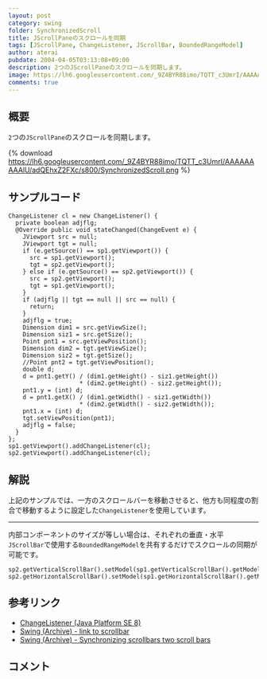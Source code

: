 ```yaml
---
layout: post
category: swing
folder: SynchronizedScroll
title: JScrollPaneのスクロールを同期
tags: [JScrollPane, ChangeListener, JScrollBar, BoundedRangeModel]
author: aterai
pubdate: 2004-04-05T03:13:08+09:00
description: 2つのJScrollPaneのスクロールを同期します。
image: https://lh6.googleusercontent.com/_9Z4BYR88imo/TQTT_c3UmrI/AAAAAAAAAlU/adQEhxZ2FXc/s800/SynchronizedScroll.png
comments: true
---
```

## 概要
`2`つの`JScrollPane`のスクロールを同期します。

{% download https://lh6.googleusercontent.com/_9Z4BYR88imo/TQTT_c3UmrI/AAAAAAAAAlU/adQEhxZ2FXc/s800/SynchronizedScroll.png %}

## サンプルコード
<pre class="prettyprint"><code>ChangeListener cl = new ChangeListener() {
  private boolean adjflg;
  @Override public void stateChanged(ChangeEvent e) {
    JViewport src = null;
    JViewport tgt = null;
    if (e.getSource() == sp1.getViewport()) {
      src = sp1.getViewport();
      tgt = sp2.getViewport();
    } else if (e.getSource() == sp2.getViewport()) {
      src = sp2.getViewport();
      tgt = sp1.getViewport();
    }
    if (adjflg || tgt == null || src == null) {
      return;
    }
    adjflg = true;
    Dimension dim1 = src.getViewSize();
    Dimension siz1 = src.getSize();
    Point pnt1 = src.getViewPosition();
    Dimension dim2 = tgt.getViewSize();
    Dimension siz2 = tgt.getSize();
    //Point pnt2 = tgt.getViewPosition();
    double d;
    d = pnt1.getY() / (dim1.getHeight() - siz1.getHeight())
                    * (dim2.getHeight() - siz2.getHeight());
    pnt1.y = (int) d;
    d = pnt1.getX() / (dim1.getWidth() - siz1.getWidth())
                    * (dim2.getWidth() - siz2.getWidth());
    pnt1.x = (int) d;
    tgt.setViewPosition(pnt1);
    adjflg = false;
  }
};
sp1.getViewport().addChangeListener(cl);
sp2.getViewport().addChangeListener(cl);
</code></pre>

## 解説
上記のサンプルでは、一方のスクロールバーを移動させると、他方も同程度の割合で移動するように設定した`ChangeListener`を使用しています。

- - - -
内部コンポーネントのサイズが等しい場合は、それぞれの垂直・水平`JScrollBar`で使用する`BoundedRangeModel`を共有するだけでスクロールの同期が可能です。

<pre class="prettyprint"><code>sp2.getVerticalScrollBar().setModel(sp1.getVerticalScrollBar().getModel());
sp2.getHorizontalScrollBar().setModel(sp1.getHorizontalScrollBar().getModel());
</code></pre>

## 参考リンク
- [ChangeListener (Java Platform SE 8)](https://docs.oracle.com/javase/jp/8/docs/api/javax/swing/event/ChangeListener.html)
- [Swing (Archive) - link to scrollbar](https://community.oracle.com/thread/1502596)
- [Swing (Archive) - Synchronizing scrollbars two scroll bars](https://community.oracle.com/thread/1484489)

<!-- dummy comment line for breaking list -->

## コメント
